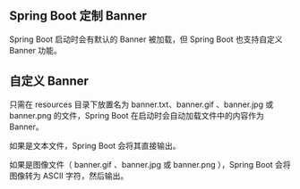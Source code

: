 ## Spring Boot 定制 Banner

Spring Boot 启动时会有默认的 Banner 被加载，但 Spring Boot 也支持自定义 Banner 功能。

## 自定义 Banner

只需在 resources 目录下放置名为 banner.txt、banner.gif 、banner.jpg 或 banner.png 的文件，Spring Boot 在启动时会自动加载文件中的内容作为 Banner。

如果是文本文件，Spring Boot 会将其直接输出。 

如果是图像文件（ banner.gif 、banner.jpg 或 banner.png ），Spring Boot 会将图像转为 ASCII 字符，然后输出。